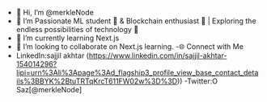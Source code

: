 - 👋 Hi, I’m @merkleNode
- 👀 I’m Passionate ML student 🤖 & Blockchain enthusiast 🔗 | Exploring the endless possibilities of technology 🚀
- 🌱 I’m currently learning Next.js
- 💞️ I’m looking to collaborate on Next.js learning.
-🌐 Connect with Me
- LinkedIn:sajjil akhtar (https://www.linkedin.com/in/sajjil-akhtar-154014296?lipi=urn%3Ali%3Apage%3Ad_flagship3_profile_view_base_contact_details%3BBYK%2BtuTRTqKrcT611FW02w%3D%3D))
-Twitter:O Saz[@merkleNode]

<!---
merkleNode/merkleNode is a ✨ special ✨ repository because its `README.md` (this file) appears on your GitHub profile.
You can click the Preview link to take a look at your changes.
--->
